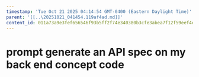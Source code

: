 ```yaml
---
timestamp: 'Tue Oct 21 2025 04:14:54 GMT-0400 (Eastern Daylight Time)'
parent: '[[..\20251021_041454.119af4ad.md]]'
content_id: 011a73a9e3fef656546f93b5ff2f74e340380b3cfe3abea7f12f59eef4e5ed47
---
```


# prompt generate an API spec on my back end concept code

